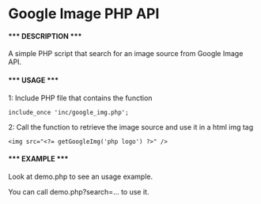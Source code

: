 Google Image PHP API
=============

#### *** DESCRIPTION *** ####

A simple PHP script that search for an image source from Google Image API.

#### *** USAGE *** ####

1: Include PHP file that contains the function 
``` 
include_once 'inc/google_img.php';

```

2: Call the function to retrieve the image source and use it in a html img tag
```
<img src="<?= getGoogleImg('php logo') ?>" />
```

#### *** EXAMPLE *** ####

Look at demo.php to see an usage example.

You can call demo.php?search=... to use it.